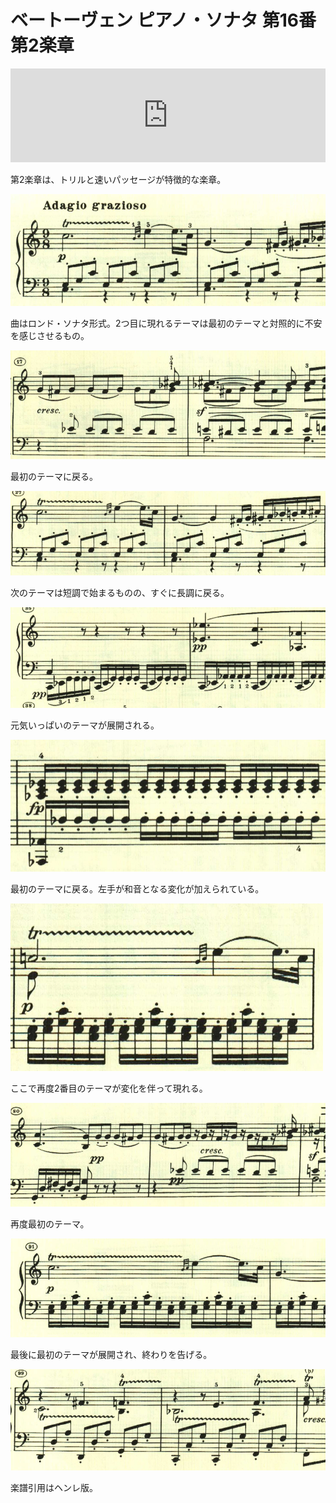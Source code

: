 # ベートーヴェン ピアノ・ソナタ 第16番 第2楽章

<iframe allow="autoplay *; encrypted-media *;" frameborder="0" height="150" style="width:100%;max-width:660px;overflow:hidden;background:transparent;" sandbox="allow-forms allow-popups allow-same-origin allow-scripts allow-top-navigation-by-user-activation" src="https://embed.music.apple.com/us/album/piano-sonata-no-16-in-g-major-op-31-no-1-ii-adagio-grazioso/1272663034?i=1272663714&app=music"></iframe></div>

第2楽章は、トリルと速いパッセージが特徴的な楽章。

<img src="792.jpg">

曲はロンド・ソナタ形式。2つ目に現れるテーマは最初のテーマと対照的に不安を感じさせるもの。

<img src="795.jpg">

最初のテーマに戻る。

<img src="794.jpg">

次のテーマは短調で始まるものの、すぐに長調に戻る。

<img src="793.jpg">

元気いっぱいのテーマが展開される。

<img src="796.jpg">

最初のテーマに戻る。左手が和音となる変化が加えられている。

<img src="791.jpg">

ここで再度2番目のテーマが変化を伴って現れる。

<img src="798.jpg">

再度最初のテーマ。

<img src="797.jpg">

最後に最初のテーマが展開され、終わりを告げる。

<img src="799.jpg">

楽譜引用はヘンレ版。
